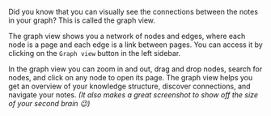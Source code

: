 Did you know that you can visually see the connections between the notes in your graph? This is called the graph view.

The graph view shows you a network of nodes and edges, where each node is a page and each edge is a link between pages. You can access it by clicking on the `Graph view` button in the left sidebar.

In the graph view you can zoom in and out, drag and drop nodes, search for nodes, and click on any node to open its page. The graph view helps you get an overview of your knowledge structure, discover connections, and navigate your notes. *(It also makes a great screenshot to show off the size of your second brain 😉)* 
